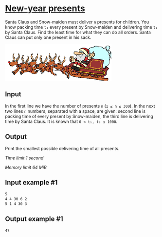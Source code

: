 # [New-year presents](https://www.e-olymp.com/en/problems/26)

Santa Claus and Snow-maiden must deliver `n` presents for children. You know packing time `t₁` every present by Snow-maiden and delivering time `t₂` by Santa Claus. Find the least time for what they can do all orders. Santa Claus can put only one present in his sack.

![1256138928.gif](1256138928.gif)

## Input

In the first line we have the number of presents `n` (`1 ≤ n ≤ 300`). In the next two lines `n` numbers, separated with a space, are given: second line is packing time of every present by Snow-maiden, the third line is delivering time by Santa Claus. It is known that `0 < t₁, t₂ ≤ 1000`.

## Output

Print the smallest possible delivering time of all presents.

*Time limit 1 second*

*Memory limit 64 MiB*

## Input example #1

```
5
4 4 30 6 2
5 1 4 30 3
```

## Output example #1

```
47
```